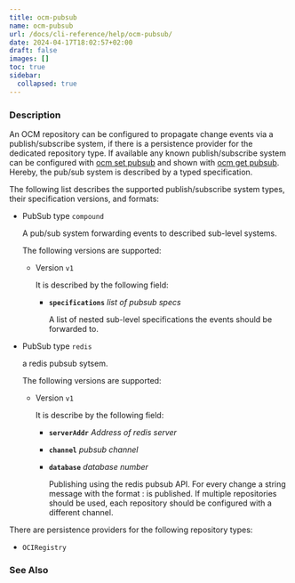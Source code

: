 ```yaml
---
title: ocm-pubsub
name: ocm-pubsub
url: /docs/cli-reference/help/ocm-pubsub/
date: 2024-04-17T18:02:57+02:00
draft: false
images: []
toc: true
sidebar:
  collapsed: true
---
```

### Description


An OCM repository can be configured to propagate change events via a 
publish/subscribe system, if there is a persistence provider for the dedicated
repository type. If available any known publish/subscribe system can
be configured with [ocm set pubsub](/docs/cli-reference/set/pubsub) and shown with
[ocm get pubsub](/docs/cli-reference/get/pubsub). Hereby, the pub/sub system 
is described by a typed specification.


The following list describes the supported publish/subscribe system types, their
specification versions, and formats:

- PubSub type <code>compound</code>

  A pub/sub system forwarding events to described sub-level systems.

  The following versions are supported:
  - Version <code>v1</code>
  
    It is described by the following field:
    
    - **<code>specifications</code>**  *list of pubsub specs*
    
      A list of nested sub-level specifications the events should be 
      forwarded to.
  

- PubSub type <code>redis</code>

  a redis pubsub sytsem.

  The following versions are supported:
  - Version <code>v1</code>
  
    It is describe by the following field:
    
    - **<code>serverAddr</code>**  *Address of redis server*
    - **<code>channel</code>**  *pubsub channel*
    - **<code>database</code>**  *database number*
    
      Publishing using the redis pubsub API. For every change a string message
      with the format <component>:<version> is published. If multiple repositories
      should be used, each repository should be configured with a different
      channel.
  
There are persistence providers for the following repository types:
  - <code>OCIRegistry</code>


### See Also



